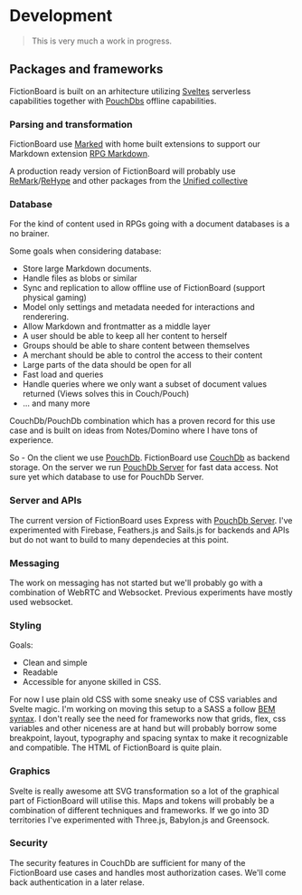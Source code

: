# Development

> This is very much a work in progress.

## Packages and frameworks

FictionBoard is built on an arhitecture utilizing [Sveltes](https://github.com/sveltejs/svelte) serverless capabilities together with [PouchDbs](https://github.com/pouchdb/pouchdb) offline capabilities.

### Parsing and transformation

FictionBoard use [Marked](https://github.com/markedjs/marked) with home built extensions to support our Markdown extension [RPG Markdown](https://github.com/innergnome/rpg-markdown).

A production ready version of FictionBoard will probably use [ReMark](https://github.com/remarkjs/remark)/[ReHype](https://github.com/rehypejs/rehype) and other packages from the [Unified collective](https://github.com/unifiedjs/collective)

### Database

For the kind of content used in RPGs going with a document databases is a no brainer. 

Some goals when considering database:
- Store large Markdown documents.
- Handle files as blobs or similar
- Sync and replication to allow offline use of FictionBoard (support physical gaming)
- Model only settings and metadata needed for interactions and renderering.
- Allow Markdown and frontmatter as a middle layer
- A user should be able to keep all her content to herself
- Groups should be able to share content between themselves
- A merchant should be able to control the access to their content
- Large parts of the data should be open for all
- Fast load and queries
- Handle queries where we only want a subset of document values returned (Views solves this in Couch/Pouch)
- ... and many more

CouchDb/PouchDb combination which has a proven record for this use case and is built on ideas from Notes/Domino where I have tons of experience.

So - On the client we use [PouchDb](https://github.com/pouchdb/pouchdb).
FictionBoard use [CouchDb](https://github.com/apache/couchdb) as backend storage.
On the server we run [PouchDb Server](https://github.com/pouchdb/pouchdb-server) for fast data access. Not sure yet which database to use for PouchDb Server.

### Server and APIs

The current version of FictionBoard uses Express with [PouchDb Server](https://github.com/pouchdb/pouchdb-server). I've experimented with Firebase, Feathers.js and Sails.js for backends and APIs but do not want to build to many dependecies at this point.

### Messaging

The work on messaging has not started but we'll probably go with a combination of WebRTC and Websocket. Previous experiments have mostly used websocket.

### Styling

Goals: 
- Clean and simple
- Readable
- Accessible for anyone skilled in CSS.

For now I use plain old CSS with some sneaky use of CSS variables and Svelte magic. I'm working on moving this setup to a SASS a follow [BEM syntax](http://getbem.com/naming/). I don't really see the need for frameworks now that grids, flex, css variables and other niceness are at hand but will probably borrow some breakpoint, layout, typography and spacing syntax to make it recognizable and compatible. The HTML of FictionBoard is quite plain. 

### Graphics

Svelte is really awesome att SVG transformation so a lot of the graphical part of FictionBoard will utilise this. Maps and tokens will probably be a combination of different techniques and frameworks. If we go into 3D territories I've experimented with Three.js, Babylon.js and Greensock.

### Security

The security features in CouchDb are sufficient for many of the FictionBoard use cases and handles most authorization cases. We'll come back authentication in a later relase.



